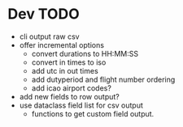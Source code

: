 # Dev TODO

- cli output raw csv
- offer incremental options
  - convert durations to HH:MM:SS
  - convert in times to iso
  - add utc in out times
  - add dutyperiod and flight number ordering
  - add icao airport codes?
- add new fields to row output?
- use dataclass field list for csv output
  - functions to get custom field output.
